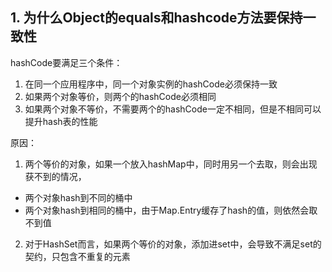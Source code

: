 
## 1. 为什么Object的equals和hashcode方法要保持一致性

hashCode要满足三个条件：
1. 在同一个应用程序中，同一个对象实例的hashCode必须保持一致
2. 如果两个对象等价，则两个的hashCode必须相同
3. 如果两个对象不等价，不需要两个的hashCode一定不相同，但是不相同可以提升hash表的性能

原因：
1. 两个等价的对象，如果一个放入hashMap中，同时用另一个去取，则会出现获不到的情况，
  * 两个对象hash到不同的桶中
  * 两个对象hash到相同的桶中，由于Map.Entry缓存了hash的值，则依然会取不到值
2. 对于HashSet而言，如果两个等价的对象，添加进set中，会导致不满足set的契约，只包含不重复的元素


